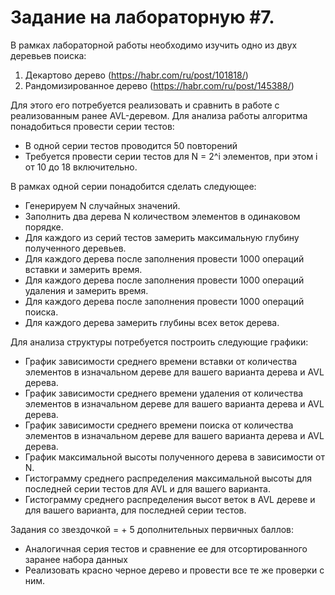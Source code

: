 Задание на лабораторную #7.
============

В рамках лабораторной работы необходимо изучить одно из двух деревьев поиска: 
1. Декартово дерево (https://habr.com/ru/post/101818/)
2. Рандомизированное дерево (https://habr.com/ru/post/145388/)

Для этого его потребуется реализовать и сравнить в работе с реализованным ранее AVL-деревом. Для анализа работы алгоритма понадобиться провести серии тестов:
- В одной серии тестов проводится 50 повторений
- Требуется провести серии тестов для N = 2^i элементов, при этом i от 10 до 18 включительно.
  
В рамках одной серии понадобится сделать следующее:
- Генерируем N случайных значений.
- Заполнить два дерева N количеством элементов в одинаковом порядке.
- Для каждого из серий тестов замерить максимальную глубину полученного деревьев.
- Для каждого дерева после заполнения провести 1000 операций вставки и замерить время.
- Для каждого дерева после заполнения провести 1000 операций удаления и замерить время.
- Для каждого дерева после заполнения провести 1000 операций поиска.
- Для каждого дерева замерить глубины всех веток дерева.


Для анализа структуры потребуется построить следующие графики:
- График зависимости среднего времени вставки от количества элементов в изначальном дереве для вашего варианта дерева и AVL дерева.
- График зависимости среднего времени удаления от количества элементов в изначальном дереве для вашего варианта дерева и AVL дерева.
- График зависимости среднего времени поиска от количества элементов в изначальном дереве для вашего варианта дерева и AVL дерева.
- График максимальной высоты полученного дерева в зависимости от N.
- Гистограмму среднего распределения максимальной высоты для последней серии тестов для AVL и для вашего варианта.
- Гистограмму среднего распределения высот веток в AVL дереве и для вашего варианта, для последней серии тестов.

Задания со звездочкой = + 5 дополнительных первичных баллов:
* Аналогичная серия тестов и сравнение ее для отсортированного заранее набора данных
* Реализовать красно черное дерево и провести все те же проверки с ним.
